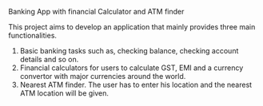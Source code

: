 Banking App with financial Calculator and ATM finder

This project aims to develop an application that mainly provides three main functionalities.
1. Basic banking tasks such as, checking balance, checking account details and so on.
2. Financial calculators for users to calculate GST, EMI and a currency convertor with major currencies around the world.
3. Nearest ATM finder. The user has to enter his location and the nearest ATM location will be given.
